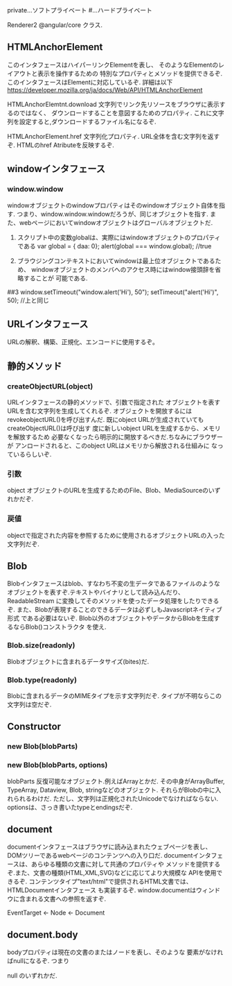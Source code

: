private...ソフトプライベート
#...ハードプライベート

Renderer2 @angular/core
クラス.

## HTMLAnchorElement
このインタフェースはハイパーリンクElementを表し、
そのようなElementのレイアウトと表示を操作するための
特別なプロパティとメソッドを提供できるぞ.
このインタフェースは<a>Elementに対応しているぞ.
詳細は以下
https://developer.mozilla.org/ja/docs/Web/API/HTMLAnchorElement

HTMLAnchorElemtnt.download
文字列でリンク先リソースをブラウザに表示するのではなく、
ダウンロードすることを意図するためのプロパティ.
これに文字列を設定すると,ダウンロードするファイル名になるぞ.

HTMLAnchorElement.href
文字列化プロパティ.
URL全体を含む文字列を返すぞ.
HTMLのhref Atributeを反映するぞ.

## windowインタフェース
### window.window
windowオブジェクトのwindowプロパティはそのwindowオブジェクト自体を指す.
つまり、window.window.windowだろうが、同じオブジェクトを指す.
また、webページにおいてwindowオブジェクトはグローバルオブジェクトだ.

1. スクリプト中の変数globalは、実際にはwindowオブジェクトのプロパティである
var global = { daa: 0};
alert(global === window.global); //true

2. ブラウジングコンテキストにおいてwindowは最上位オブジェクトであるため、
windowオブジェクトのメンバへのアクセス時にはwindow接頭辞を省略することが
可能である.

##3 window.setTimeout("window.alert('Hi'), 50");
setTimeout("alert('Hi')", 50); //上と同じ


## URLインタフェース
URLの解釈、構築、正規化、エンコードに使用するぞ。

## 静的メソッド
### createObjectURL(object)
URLインタフェースの静的メソッドで、引数で指定された
オブジェクトを表すURLを含む文字列を生成してくれるぞ.
オブジェクトを開放するにはrevokeobjectURL()を呼び出すんだ.
既にobject URLが生成されていてもcreateObjectURL()は呼び出す
度に新しいobject URLを生成するから、メモリを解放するため
必要なくなったら明示的に開放するべきだ.ちなみにブラウザーが
アンロードされると、このobject URLはメモリから解放される仕組みに
なっているらしいぞ.

### 引数
object
オブジェクトのURLを生成するためのFile、Blob、MediaSourceのいずれかだぞ.
### 戻値
objectで指定された内容を参照するために使用されるオブジェクトURLの入った
文字列だぞ.

## Blob
Blobインタフェースはblob、すなわち不変の生データであるファイルのような
オブジェクトを表すぞ.テキストやバイナリとして読み込んだり、ReadableStream
に変換してそのメソッドを使ったデータ処理をしたりできるぞ.
また、Blobが表現することのできるデータは必ずしもJavascriptネイティブ形式
である必要はないぞ.
Blob以外のオブジェクトやデータからBlobを生成するならBlob()コンストラクタ
を使え.
### Blob.size(readonly)
Blobオブジェクトに含まれるデータサイズ(bites)だ.
### Blob.type(readonly)
Blobに含まれるデータのMIMEタイプを示す文字列だぞ.
タイプが不明ならこの文字列は空だぞ.
## Constructor
### new Blob(blobParts)
### new Blob(blobParts, options)
blobParts
反復可能なオブジェクト.例えばArrayとかだ.
その中身がArrayBuffer, TypeArray, Dataview, Blob, stringなどのオブジェクト.
それらがBlobの中に入れられるわけだ.
ただし、文字列は正規化されたUnicodeでなければならない.
optionsは、さっき書いたtypeとendingsだぞ.

## document
documentインタフェースはブラウザに読み込まれたウェブページを表し、
DOMツリーであるwebページのコンテンツへの入り口だ.
documentインタフェースは、あらゆる種類の文書に対して共通のプロパティや
メソッドを提供するぞ.また、文書の種類(HTML,XML,SVG)などに応じてより大規模な
APIを使用できるぞ.
コンテンツタイプ"text/html"で提供されるHTML文書では、HTMLDocumentインタフェース
も実装するぞ.
window.documentはウィンドウに含まれる文書への参照を返すぞ.

EventTarget <- Node <- Document

## document.body
bodyプロパティは現在の文書の<body>または<frameset>ノードを表し、そのような
要素がなければnullになるぞ.
つまり
<body>
<frameset>
null
のいずれかだ.

